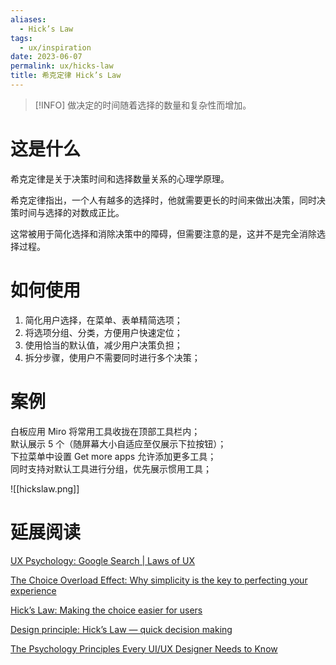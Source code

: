```yaml
---
aliases:
  - Hick’s Law
tags:
  - ux/inspiration
date: 2023-06-07
permalink: ux/hicks-law
title: 希克定律 Hick’s Law
---
```

> [!INFO] 做决定的时间随着选择的数量和复杂性而增加。

# 这是什么

希克定律是关于决策时间和选择数量关系的心理学原理。  

希克定律指出，一个人有越多的选择时，他就需要更长的时间来做出决策，同时决策时间与选择的对数成正比。  

这常被用于简化选择和消除决策中的障碍，但需要注意的是，这并不是完全消除选择过程。

# 如何使用

1. 简化用户选择，在菜单、表单精简选项；  
2. 将选项分组、分类，方便用户快速定位；  
3. 使用恰当的默认值，减少用户决策负担；  
4. 拆分步骤，使用户不需要同时进行多个决策；

# 案例

白板应用 Miro 将常用工具收拢在顶部工具栏内；  
默认展示 5 个（随屏幕大小自适应至仅展示下拉按钮）；  
下拉菜单中设置 Get more apps 允许添加更多工具；  
同时支持对默认工具进行分组，优先展示惯用工具；

![[hickslaw.png]]

# 延展阅读

[UX Psychology: Google Search | Laws of UX](https://lawsofux.com/articles/2020/ux-psychology-google-search/)

[The Choice Overload Effect: Why simplicity is the key to perfecting your experience](https://medium.com/choice-hacking/choice-overload-why-simplicity-is-the-key-to-winning-customers-2f8e239eaba6)

[Hick’s Law: Making the choice easier for users](https://www.interaction-design.org/literature/article/hick-s-law-making-the-choice-easier-for-users)

[Design principle: Hick’s Law — quick decision making](https://uxplanet.org/design-principles-hicks-law-quick-decision-making-3dcc1b1a0632)

[The Psychology Principles Every UI/UX Designer Needs to Know](https://blog.marvelapp.com/psychology-principles-every-uiux-designer-needs-know/)